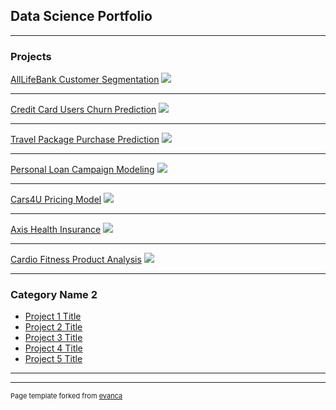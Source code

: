 ## Data Science Portfolio

---

### Projects 

[AllLifeBank Customer Segmentation](/sample_page)
<img src="images/dummy_thumbnail.jpg?raw=true"/>

---
[Credit Card Users Churn Prediction](/pdf/sample_presentation.pdf)
<img src="images/dummy_thumbnail.jpg?raw=true"/>

---
[Travel Package Purchase Prediction](http://example.com/)
<img src="images/dummy_thumbnail.jpg?raw=true"/>

---
[Personal Loan Campaign Modeling](/sample_page)
<img src="images/dummy_thumbnail.jpg?raw=true"/>

---
[Cars4U Pricing Model](/pdf/sample_presentation.pdf)
<img src="images/dummy_thumbnail.jpg?raw=true"/>

---
[Axis Health Insurance](http://example.com/)
<img src="images/dummy_thumbnail.jpg?raw=true"/>

---
[Cardio Fitness Product Analysis](http://example.com/)
<img src="images/dummy_thumbnail.jpg?raw=true"/>

---

### Category Name 2

- [Project 1 Title](http://example.com/)
- [Project 2 Title](http://example.com/)
- [Project 3 Title](http://example.com/)
- [Project 4 Title](http://example.com/)
- [Project 5 Title](http://example.com/)

---




---
<p style="font-size:11px">Page template forked from <a href="https://github.com/evanca/quick-portfolio">evanca</a></p>
<!-- Remove above link if you don't want to attibute -->
